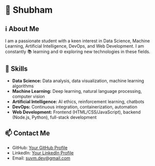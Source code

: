 # 👋 Shubham

## ℹ️ About Me

I am a passionate student with a keen interest in Data Science, Machine Learning, Artificial Intelligence, DevOps, and Web Development. I am constantly 📚 learning and 🌐 exploring new technologies in these fields.

## 🚀 Skills

- **Data Science:** Data analysis, data visualization, machine learning algorithms
- **Machine Learning:** Deep learning, natural language processing, computer vision
- **Artificial Intelligence:** AI ethics, reinforcement learning, chatbots
- **DevOps:** Continuous integration, containerization, automation
- **Web Development:** Frontend (HTML/CSS/JavaScript), backend (Node.js, Python), full-stack development

## 📫 Contact Me

- GitHub: [Your GitHub Profile](https://github.com/shubhamdevs)
- LinkedIn: [Your LinkedIn Profile](https://www.linkedin.com/in/suvm//)
- Email: suvm.dev@gmail.com
